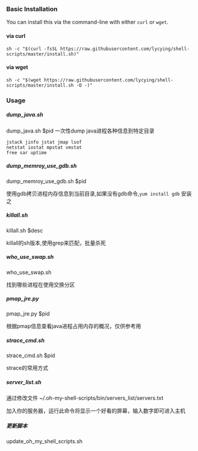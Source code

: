### Basic Installation
You can install this via the command-line with either `curl` or `wget`.
#### via curl
```shell
sh -c "$(curl -fsSL https://raw.githubusercontent.com/lycying/shell-scripts/master/install.sh)"
```
#### via wget
```shell
sh -c "$(wget https://raw.githubusercontent.com/lycying/shell-scripts/master/install.sh -O -)"
```
### Usage
##### dump_java.sh
dump_java.sh $pid 
一次性dump java进程各种信息到特定目录
```shell
jstack jinfo jstat jmap lsof 
netstat iostat mpstat vmstat
free sar uptime
```
##### dump_memroy_use_gdb.sh 
dump_memroy_use_gdb.sh $pid

使用gdb拷贝进程内存信息到当前目录,如果没有gdb命令,`yum install gdb` 安装之

##### killall.sh 
killall.sh $desc

killall的sh版本,使用grep来匹配，批量杀死

##### who_use_swap.sh
who_use_swap.sh

找到哪些进程在使用交换分区

##### pmap_jre.py
pmap_jre.py $pid

根据pmap信息查看java进程占用内存的概况，仅供参考用

##### strace_cmd.sh
strace_cmd.sh $pid

strace的常用方式

##### server_list.sh
通过修改文件 ~/.oh-my-shell-scripts/bin/servers_list/servers.txt

加入你的服务器，运行此命令将显示一个好看的屏幕，输入数字即可进入主机

##### 更新脚本
update_oh_my_shell_scripts.sh

